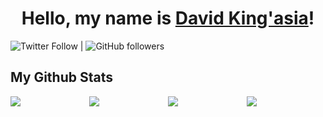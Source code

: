 <h1 align="center">
Hello, my name is <a href="https://dev-kings.github.io/David-Kingasia/">David King'asia</a>!
</h1>

![Twitter Follow](https://img.shields.io/twitter/follow/DaveKings8?style=social) | ![GitHub followers](https://img.shields.io/github/followers/Dev-Kings?style=social)

## My Github Stats

<div style="display: flex;">
    <div style="width: 50%;">
        <img src="https://github-readme-streak-stats.herokuapp.com?user=Dev-Kings&theme=gotham" />
    </div>
    <div style="width: 50%;">
        <img src="[![GitHub Streak](https://streak-stats.demolab.com/?user=Dev-Kings&theme=dark)]" />
    </div>
    <div style="width: 50%;">
        <img src="[![Top Langs](https://github-readme-stats.vercel.app/api/top-langs/?username=Dev-Kings&langs_count=8)]" />
    </div>
    <div style="width: 50%;">
        <img src="https://github-readme-stats.vercel.app/api?username=Dev-Kings&count_private=true&theme=gotham&custom_title=Davids%20github%20stats" />
    </div>
</div>
